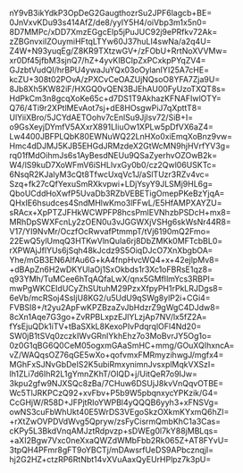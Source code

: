 nY9vB3ikYdkP3OpDeG2GaugthozrSu2JPF6lagcb+BE=
0JnVxvKDu93s414AfZ/de8/yyIY5H4/oiVbp3m1x5n0=
8D7MMPc/xDD7XmzEGgcEIp5jPuJUC92j9ePRfkv72Ak=
zZBGnvxiIZOuymiHFtqLTYw60J37huLI4swNa/a2q4U=
Z4W+N93yuqEg/Z8KR9TXtzwGV+/zFObU+RrtNoXVVMw=
xr0Df45jfbM3sjnQ7/hZ+4yvKIBCIpZxPCxkpPYqZV4=
GJzbtVudQI/hrBPU4ywaJuYQx03oOylanIYI25A7cHE=
kcZU+308t02POvA/zPXCvCeOAZUjNQsoO8YFA7Zja9U=
8Jb8Xh5KW82iF/HXGQ0vQEN3BJEhAU00FyUzoTXQT8s=
HdPkCm3n8gcqXoKe65c+d7DS1T9AkhazKFNAFIwlOTY=
Q76/4Ti9r2XPtlMEvAot7sj+dE8HOsgwPiJ7qXpttT8=
UlYiiXBro/5JCYdAETOohv7cEnlSu9Jjlsv72/SiB+I=
o9GsXeyjDYmfV5AXxrX891LIiuOw1XPLw5pDfVX6aZ4=
Lw4400JBFPLQbK80EWNuWQ22LnHXo0xiEmqXoBnz9vw=
Hmc4dDJMJ5KJB5EHGdJRMzdeX2GtWcMN9hjHVrfYV3g=
rq01fMdOihmJs6s1AyBesdNEUu9QSaZyerhvOZOwB2k=
W4/lS9kuD7XoWFmV6iSHLlvxGy0b0/cz2Qwl06USKTc=
6NsqR2KJaIyM3cQt8TfwcUxqVc1J/aSlTUzr3RZv4vc=
Szq+fk27cQfYexuSmRXkvpwi+LDjYsyY9JLSMj9HL6g=
QboUCddHoXwfP5UvaDb3RZbVEBETigOmepPKeBzYjqA=
QHxIE6hsudces4SndMHlwKmo3lFFwL/E5HfAMPXAYZU=
sRAcx+XpPTZJFHkWCWPFP8hcsPmlEVNhzbPSDcH+mx8=
MRhDpSWXFcnLy2zOEN0u3vJGGWXjVSHg6skWsNr44R8=
V17/YI9NvMr/OczfOcRwvafPtmmpT/tVj6190mQ2Fmo=
22EwQ5ylUmqQ3HTKwVlnQula6rj8DbZMKk0MFTcbBL0=
rXPWAjJflYUs6jSqh48kJcdz9S5OiqDJcO7XnXbgbOA=
Yhe/mGB3EN6AlfAu6G+kA4fnpHvcWQ4+x+42ejlpMv8=
+dBApZn6H2wDKYUlaOj1SxOkbds1r3Xc1oFBRsE1qz8=
q93YMh/TuMCee6hTqAQfaLwX/qnx5GMfIlmYcs3RBPI=
mwPgWKCEIdUCyZhSUtuhM29PzxXfpyPH1rPkLRJDgs8=
6eVb/mcRSoj4SsljU8KG2/u5UdU9qSWg8ylP2i+CGi4=
FVBSI8+/t2yu2ApFwKPZBzaZvJbHdzrZ9gWgC4DJdw8=
8cXn1Aqe7G3go+ZvRPBLxpzEJlYLzjAp7NV/lx5fZ2A=
fYsEjuQDk1iTV+tBaSXkL8KexoPIvPdqrqlOFl4Nd20=
SW0jB1tSVq0zczkIWvGRnlYkhEhz7o3MoBvrJY5Og1o=
0z0G1qBG6Q0CeM05ogxmGAaSmHC+mmg/GOuXQIhxncA=
vZ/WAQqsOZ76qGE5wXo+qofvmxFMRmyzihwgJ/mgfx4=
MGhFxSJNvGbDeIS2K5ubiRmxynimnJvsxplMqkVXSzI=
lh1ZLi7d6IhR2L1gYmnZKhT/OlQD+j/UitQeR7o9IJw=
3kpu2gfw9NJXSQc8zBa/7CHuw6DSUjJ8kvVnQqvOTBE=
Wc5TlJRKPCzQ92+xvFbv+P5b9W5pbqnxycYPKzik/G4=
CcGHjW/R58D+JFPjtRIoYWPBl4yQQQB6yyh3+xFNSVg=
owNS3cuFbWhUkt40E5WrDS3VEgoSkzOXkmKYxmQ6hZI=
+rXtZwOVPDVdWvg5Qpryw/zsFyCisrmQmbKhC1a3Cas=
cKPy5L3BkdVnqAMJztRdpvzp+sDWEg0l7kY88jMBLqs=
+aXI2Bgw7Vxc0neXxaQWZdWMbFbb2Rk065Z+AT8FYvU=
3tpQH4PFmr8gFT9oYBCTj/mDAwsrfUeDS9APbcznqjI=
hj2G2HZ+ctzRP6RtNbt14vXVuAaxQyEUrHPlpz7k3pU=
